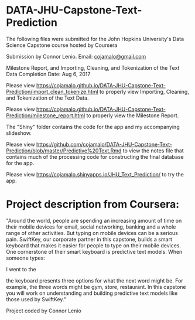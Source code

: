 # DATA-JHU-Capstone-Text-Prediction
The following files were submitted for the John Hopkins University's Data Science Capstone course hosted by Coursera

Submission by Connor Lenio. Email: cojamalo@gmail.com

Milestone Report, and Importing, Cleaning, and Tokenization of the Text Data
Completion Date: Aug 6, 2017

Please view https://cojamalo.github.io/DATA-JHU-Capstone-Text-Prediction/import_clean_tokenize.html to properly view Importing, Cleaning, and Tokenization of the Text Data.

Please view https://cojamalo.github.io/DATA-JHU-Capstone-Text-Prediction/milestone_report.html to properly view the Milestone Report.

The "Shiny" folder contains the code for the app and my accompanying slideshow.

Please view https://github.com/cojamalo/DATA-JHU-Capstone-Text-Prediction/blob/master/Predictive%20Text.Rmd to view the notes file that contains much of the processing code for constructing the final database for the app.

Please view https://cojamalo.shinyapps.io/JHU_Text_Prediction/ to try the app.

# Project description from Coursera:

"Around the world, people are spending an increasing amount of time on their mobile devices for email, social networking, banking and a whole range of other activities. But typing on mobile devices can be a serious pain. SwiftKey, our corporate partner in this capstone, builds a smart keyboard that makes it easier for people to type on their mobile devices. One cornerstone of their smart keyboard is predictive text models. When someone types:

I went to the

the keyboard presents three options for what the next word might be. For example, the three words might be gym, store, restaurant. In this capstone you will work on understanding and building predictive text models like those used by SwiftKey."


Project coded by Connor Lenio
